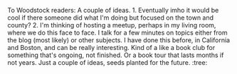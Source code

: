 To Woodstock readers: A couple of ideas. 1. Eventually imho it would be cool if there someone did what I'm doing but focused on the town and county? 2. I'm thinking of hosting a meetup, perhaps in my living room, where we do this face to face. I talk for a few minutes on topics either from the blog (most likely) or other subjects. I have done this before, in California and Boston, and can be really interesting. Kind of a like a book club for something that's ongoing, not finished. Or a book tour that lasts months if not years. Just a couple of ideas, seeds planted for the future. :tree:
